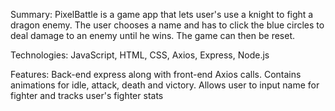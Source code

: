 Summary: PixelBattle is a game app that lets user's use a knight to fight a dragon enemy. The user chooses a name and has to click the blue circles to deal damage to an enemy until he wins. The game can then be reset.

Technologies: JavaScript, HTML, CSS, Axios, Express, Node.js

Features: Back-end express along with front-end Axios calls. Contains animations for idle, attack, death and victory. Allows user to input name for fighter and tracks user's fighter stats